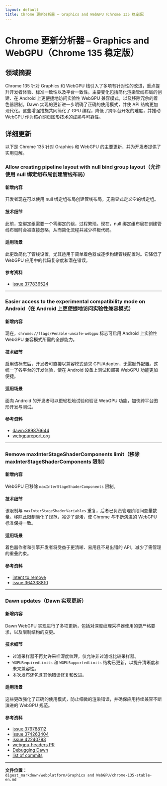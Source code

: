 ```yaml
---
layout: default
title: Chrome 更新分析器 – Graphics and WebGPU（Chrome 135 稳定版）
---
```


# Chrome 更新分析器 – Graphics and WebGPU（Chrome 135 稳定版）

## 领域摘要

Chrome 135 针对 Graphics 和 WebGPU 栈引入了多项有针对性的改进，重点提升开发者体验、标准一致性以及平台一致性。主要变化包括简化渲染管线布局的创建、在 Android 上更便捷地访问实验性 WebGPU 兼容模式，以及移除冗余的着色器限制。Dawn 实现的更新进一步明确了正确的使用模式，并使 API 结构更加现代化。这些增强措施共同简化了 GPU 编程，降低了跨平台开发的难度，并推动 WebGPU 作为核心网页图形技术的成熟与可靠性。

## 详细更新

以下是 Chrome 135 针对 Graphics 和 WebGPU 的主要更新，并为开发者提供了实用见解。

### Allow creating pipeline layout with null bind group layout（允许使用 null 绑定组布局创建管线布局）

#### 新增内容
开发者现在可以使用 null 绑定组布局创建管线布局，无需显式定义空的绑定组。

#### 技术细节
此前，空绑定组需要一个零绑定的组，过程繁琐。现在，null 绑定组布局在创建管线布局时会被直接忽略，从而简化流程并减少样板代码。

#### 适用场景
此更改简化了管线设置，尤其适用于简单着色器或逐步构建管线配置时。它降低了 WebGPU 应用中的代码复杂度和潜在错误。

#### 参考资料
- [issue 377836524](https://issues.chromium.org/issues/377836524)

---

### Easier access to the experimental compatibility mode on Android（在 Android 上更便捷地访问实验性兼容模式）

#### 新增内容
现在，`chrome://flags/#enable-unsafe-webgpu` 标志可启用 Android 上实验性 WebGPU 兼容模式所需的全部能力。

#### 技术细节
启用该标志后，开发者可直接以兼容模式请求 GPUAdapter，无需额外配置。这统一了各平台的开发体验，使在 Android 设备上测试和部署 WebGPU 功能更加便捷。

#### 适用场景
面向 Android 的开发者可以更轻松地试验和验证 WebGPU 功能，加快跨平台图形开发与测试。

#### 参考资料
- [dawn:389876644](https://issues.chromium.org/issues/389876644)
- [webgpureport.org](https://webgpureport.org)

---

### Remove maxInterStageShaderComponents limit（移除 maxInterStageShaderComponents 限制）

#### 新增内容
WebGPU 已移除 `maxInterStageShaderComponents` 限制。

#### 技术细节
该限制与 `maxInterStageShaderVariables` 重复，后者已负责管理阶段间变量数量。移除此限制简化了规范，减少了混淆，使 Chrome 与不断演进的 WebGPU 标准保持一致。

#### 适用场景
着色器作者和引擎开发者将受益于更清晰、易用且不易出错的 API，减少了需管理的重叠约束。

#### 参考资料
- [intent to remove](https://groups.google.com/a/chromium.org/g/blink-dev/c/i5oJu9lZPAk)
- [issue 364338810](https://issues.chromium.org/issues/364338810)

---

### Dawn updates（Dawn 实现更新）

#### 新增内容
Dawn WebGPU 实现进行了多项更新，包括对深度纹理采样器使用的更严格要求，以及限制结构的变更。

#### 技术细节
- 过滤采样器不再允许采样深度纹理，仅允许非过滤或比较采样器。
- `WGPURequiredLimits` 和 `WGPUSupportedLimits` 结构已更新，以提升清晰度和未来兼容性。
- 本次发布还包含其他错误修复和改进。

#### 适用场景
这些更改强化了正确的使用模式，防止细微的渲染错误，并确保应用持续兼容不断演进的 WebGPU 规范。

#### 参考资料
- [issue 379788112](https://issues.chromium.org/issues/379788112)
- [issue 374263404](https://issues.chromium.org/issues/374263404)
- [issue 42240793](https://issues.chromium.org/issues/42240793)
- [webgpu-headers PR](https://github.com/webgpu-native/webgpu-headers/pull/509)
- [Debugging Dawn](https://dawn.googlesource.com/dawn/+/HEAD/docs/dawn/debugging.md#tracing-native-gpu-api-usage)
- [list of commits](https://dawn.googlesource.com/dawn/+log/chromium/6998..chromium/7049?n=1000)

---

**文件位置：**  
`digest_markdown/webplatform/Graphics and WebGPU/chrome-135-stable-en.md`
